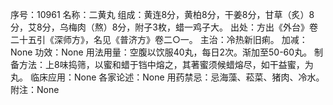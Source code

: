 序号：10961
名称：二黄丸
组成：黄连8分，黄柏8分，干姜8分，甘草（炙）8分，艾8分，乌梅肉（熬）8分，附子3枚，蜡一鸡子大。
出处：方出《外台》卷二十五引《深师方》，名见《普济方》卷二○一。
主治：冷热新旧痢。
加减：None
功效：None
用法用量：空腹以饮服40丸，每日2次。渐加至50-60丸。
制备方法：上8味捣筛，以蜜和蜡于铛中熔之，其著蜜须候蜡熔尽，如干益蜜，为丸。
临床应用：None
各家论述：None
用药禁忌：忌海藻、菘菜、猪肉、冷水。
附注：None
